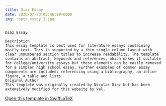 ```yaml
---
title: Diaz Essay
date: 2020-07-23T05:46:09+0000
img: rbptr_essay_2.jpg
---
```

```
Diaz Essay

Description
This essay template is best used for literature essays containing mostly text. This is supported by a thin single column layout with clear unnumbered section titles to increase readability. The template contains an abstract, keywords and references, which makes it suitable for college/university essays but these elements can be easily removed for a simpler high school essay. Further examples of common essay components are included: referencing using a bibliography, an inline figure, a table and lists.
Original Author
This template was originally created by Nicolas Diaz but has been extensively modified for this website by Vel.
```
[Open this template in SwiftLaTeX](https://www.swiftlatex.com/project.html?import=https://swiftlatex.github.io/LaTeXBoilerPlate/zips/sknjt_essay_2.zip)
